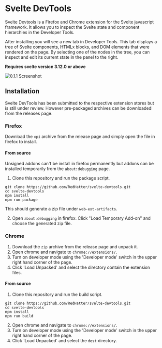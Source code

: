 # Svelte DevTools

Svelte Devtools is a Firefox and Chrome extension for the Svelte javascript framework. It allows you to inspect the Svelte state and component hierarchies in the Developer Tools.

After installing you will see a new tab in Developer Tools. This tab displays a tree of Svelte components, HTMLx blocks, and DOM elements that were rendered on the page. By selecting one of the nodes in the tree, you can inspect and edit its current state in the panel to the right.

**Requires svelte version 3.12.0 or above**

![0.1.1 Screenshot](https://raw.githubusercontent.com/RedHatter/svelte-devtools/master/screenshot.png "0.2.0 Screenshot")

## Installation

Svelte DevTools has been submitted to the respective extension stores but is still under review. However pre-packaged archives can be downloaded from the releases page.

### Firefox

Download the `xpi` archive from the release page and simply open the file in firefox to install.

#### From source

Unsigned addons can't be install in firefox permanently but addons can be installed temporarily from the `about:debugging` page.

1. Clone this repository and run the package script.
```
git clone https://github.com/RedHatter/svelte-devtools.git
cd svelte-devtools
npm install
npm run package
```
This should generate a zip file under `web-ext-artifacts`.

2. Open `about:debugging` in firefox. Click "Load Temporary Add-on" and choose the generated zip file.

### Chrome

1. Download the `zip` archive from the release page and unpack it.
2. Open chrome and navigate to `chrome://extensions/`.
3. Turn on developer mode using the 'Developer mode' switch in the upper right hand corner of the page.
3. Click 'Load Unpacked' and select the directory contain the extension files.

#### From source

1. Clone this repository and run the build script.
```
git clone https://github.com/RedHatter/svelte-devtools.git
cd svelte-devtools
npm install
npm run build
```
2. Open chrome and navigate to `chrome://extensions/`.
3. Turn on developer mode using the 'Developer mode' switch in the upper right hand corner of the page.
3. Click 'Load Unpacked' and select the `dest` directory.
